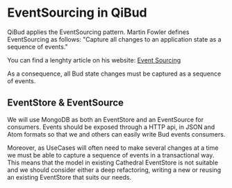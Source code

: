 # EventSourcing in QiBud

QiBud applies the EventSourcing pattern. Martin Fowler defines EventSourcing as
follows: "Capture all changes to an application state as a sequence of events."

You can find a lenghty article on his website:
[Event Sourcing](http://martinfowler.com/eaaDev/EventSourcing.html)

As a consequence, all Bud state changes must be captured as a sequence of
events.

## EventStore & EventSource

We will use MongoDB as both an EventStore and an EventSource for consumers.
Events should be exposed through a HTTP api, in JSON and Atom formats so that
we and others can easily write Bud events consumers.

Moreover, as UseCases will often need to make several changes at a time
we must be able to capture a sequence of events in a transactional way. This
means that the model in existing Cathedral EventStore is not suitable and we
should consider either a deep refactoring, writing a new or reusing an existing
EventStore that suits our needs.

